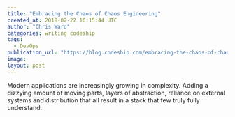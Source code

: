 ```yaml
---
title: "Embracing the Chaos of Chaos Engineering"
created_at: 2018-02-22 16:15:44 UTC
author: "Chris Ward"
categories: writing codeship
tags:
  - DevOps
publication_url: "https://blog.codeship.com/embracing-the-chaos-of-chaos-engineering/"
image:
layout: post
---
```

Modern applications are increasingly growing in complexity. Adding a dizzying amount of moving parts, layers of abstraction, reliance on external systems and distribution that all result in a stack that few truly fully understand.

